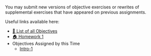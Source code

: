 You may submit new versions of objective exercises or rewrites of supplemental exercises that have appeared on previous assignments.

Useful links available here:

<ul>
<li><a href="page:🎯 List of all Objectives">🎯 List of all Objectives</a></li>
<li><a href="assignment:🏠 Homework 1">🏠 Homework 1</a></li>
<li>
  Objectives Assigned by this Time
  <ul>
    <li><a href="assignment:Intro-1">Intro-1</a></li>
  </ul>
</li>